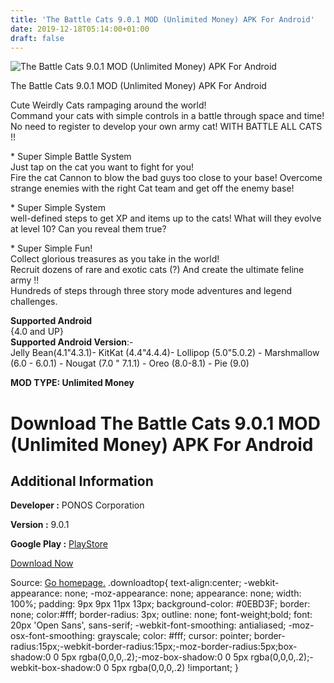 ```yaml
---
title: 'The Battle Cats 9.0.1 MOD (Unlimited Money) APK For Android'
date: 2019-12-18T05:14:00+01:00
draft: false
---
```


![The Battle Cats 9.0.1 MOD (Unlimited Money) APK For Android](https://i0.wp.com/apkhome.net/wp-content/uploads/2019/11/The-Battle-Cats-9.png "The Battle Cats 9.0.1 MOD (Unlimited Money) APK For Android")

  

The Battle Cats 9.0.1 MOD (Unlimited Money) APK For Android

Cute Weirdly Cats rampaging around the world!  
Command your cats with simple controls in a battle through space and time! No need to register to develop your own army cat! WITH BATTLE ALL CATS !!

\* Super Simple Battle System  
Just tap on the cat you want to fight for you!  
Fire the cat Cannon to blow the bad guys too close to your base! Overcome strange enemies with the right Cat team and get off the enemy base!

\* Super Simple System  
well-defined steps to get XP and items up to the cats! What will they evolve at level 10? Can you reveal them true?

\* Super Simple Fun!  
Collect glorious treasures as you take in the world!  
Recruit dozens of rare and exotic cats (?) And create the ultimate feline army !!  
Hundreds of steps through three story mode adventures and legend challenges.

**Supported Android**  
{4.0 and UP}  
**Supported Android Version**:-  
Jelly Bean(4.1"4.3.1)- KitKat (4.4"4.4.4)- Lollipop (5.0"5.0.2) - Marshmallow (6.0 - 6.0.1) - Nougat (7.0 " 7.1.1) - Oreo (8.0-8.1) - Pie (9.0)

**MOD TYPE: Unlimited Money**

Download The Battle Cats 9.0.1 MOD (Unlimited Money) APK For Android
====================================================================

Additional Information
----------------------

**Developer :** PONOS Corporation

**Version :** 9.0.1

**Google Play :** [PlayStore](https://play.google.com/store/apps/details?id=jp.co.ponos.battlecatsen)

  

[Download Now](https://store4app.co/post/the-battle-cats-9-0-1-mod-unlimited-money-apk-for-android_1574519989)

  
Source: [Go homepage.](https://store4app.co/post/the-battle-cats-9-0-1-mod-unlimited-money-apk-for-android_1574519989) .downloadtop{ text-align:center; -webkit-appearance: none; -moz-appearance: none; appearance: none; width: 100%; padding: 9px 9px 11px 13px; background-color: #0EBD3F; border: none; color:#fff; border-radius: 3px; outline: none; font-weight;bold; font: 20px 'Open Sans', sans-serif; -webkit-font-smoothing: antialiased; -moz-osx-font-smoothing: grayscale; color: #fff; cursor: pointer; border-radius:15px;-webkit-border-radius:15px;-moz-border-radius:5px;box-shadow:0 0 5px rgba(0,0,0,.2);-moz-box-shadow:0 0 5px rgba(0,0,0,.2);-webkit-box-shadow:0 0 5px rgba(0,0,0,.2) !important; }
